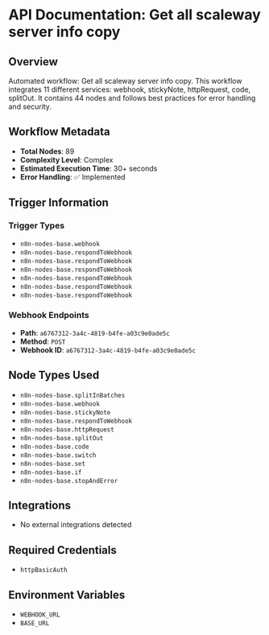 # API Documentation: Get all scaleway server info copy

## Overview
Automated workflow: Get all scaleway server info copy. This workflow integrates 11 different services: webhook, stickyNote, httpRequest, code, splitOut. It contains 44 nodes and follows best practices for error handling and security.

## Workflow Metadata
- **Total Nodes**: 89
- **Complexity Level**: Complex
- **Estimated Execution Time**: 30+ seconds
- **Error Handling**: ✅ Implemented

## Trigger Information
### Trigger Types
- `n8n-nodes-base.webhook`
- `n8n-nodes-base.respondToWebhook`
- `n8n-nodes-base.respondToWebhook`
- `n8n-nodes-base.respondToWebhook`
- `n8n-nodes-base.respondToWebhook`
- `n8n-nodes-base.respondToWebhook`
- `n8n-nodes-base.respondToWebhook`

### Webhook Endpoints
- **Path**: `a6767312-3a4c-4819-b4fe-a03c9e0ade5c`
- **Method**: `POST`
- **Webhook ID**: `a6767312-3a4c-4819-b4fe-a03c9e0ade5c`


## Node Types Used
- `n8n-nodes-base.splitInBatches`
- `n8n-nodes-base.webhook`
- `n8n-nodes-base.stickyNote`
- `n8n-nodes-base.respondToWebhook`
- `n8n-nodes-base.httpRequest`
- `n8n-nodes-base.splitOut`
- `n8n-nodes-base.code`
- `n8n-nodes-base.switch`
- `n8n-nodes-base.set`
- `n8n-nodes-base.if`
- `n8n-nodes-base.stopAndError`

## Integrations
- No external integrations detected

## Required Credentials
- `httpBasicAuth`

## Environment Variables
- `WEBHOOK_URL`
- `BASE_URL`

